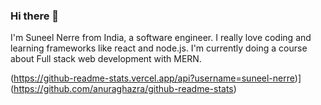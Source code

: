 ### Hi there 👋

I'm Suneel Nerre from India, a software engineer. I really love coding and learning frameworks like react and node.js. I'm currently doing a course about Full stack web development with MERN.

(https://github-readme-stats.vercel.app/api?username=suneel-nerre)](https://github.com/anuraghazra/github-readme-stats)

<!--
**Suneel-Nerre/Suneel-Nerre** is a ✨ _special_ ✨ repository because its `README.md` (this file) appears on your GitHub profile.

Here are some ideas to get you started:

- 🔭 I’m currently working on ...
- 🌱 I’m currently learning ...
- 👯 I’m looking to collaborate on ...
- 🤔 I’m looking for help with ...
- 💬 Ask me about ...
- 📫 How to reach me: ...
- 😄 Pronouns: ...
- ⚡ Fun fact: ...
-->
